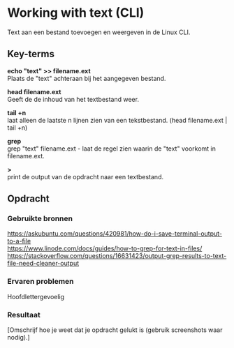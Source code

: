 # Working with text (CLI)

Text aan een bestand toevoegen en weergeven in de Linux CLI.

## Key-terms
**echo "text" >> filename.ext**  
Plaats de "text" achteraan bij het aangegeven bestand.

**head filename.ext**  
Geeft de de inhoud van het textbestand weer.

**tail +n**  
laat alleen de laatste n lijnen zien van een tekstbestand. (head filename.ext | tail +n)

**grep**  
grep "text" filename.ext - laat de regel zien waarin de "text" voorkomt in filename.ext.

**>**  
print de output van de opdracht naar een textbestand.

## Opdracht
### Gebruikte bronnen
https://askubuntu.com/questions/420981/how-do-i-save-terminal-output-to-a-file  
https://www.linode.com/docs/guides/how-to-grep-for-text-in-files/  
https://stackoverflow.com/questions/16631423/output-grep-results-to-text-file-need-cleaner-output

### Ervaren problemen
Hoofdlettergevoelig 


### Resultaat
[Omschrijf hoe je weet dat je opdracht gelukt is (gebruik screenshots waar nodig).]
